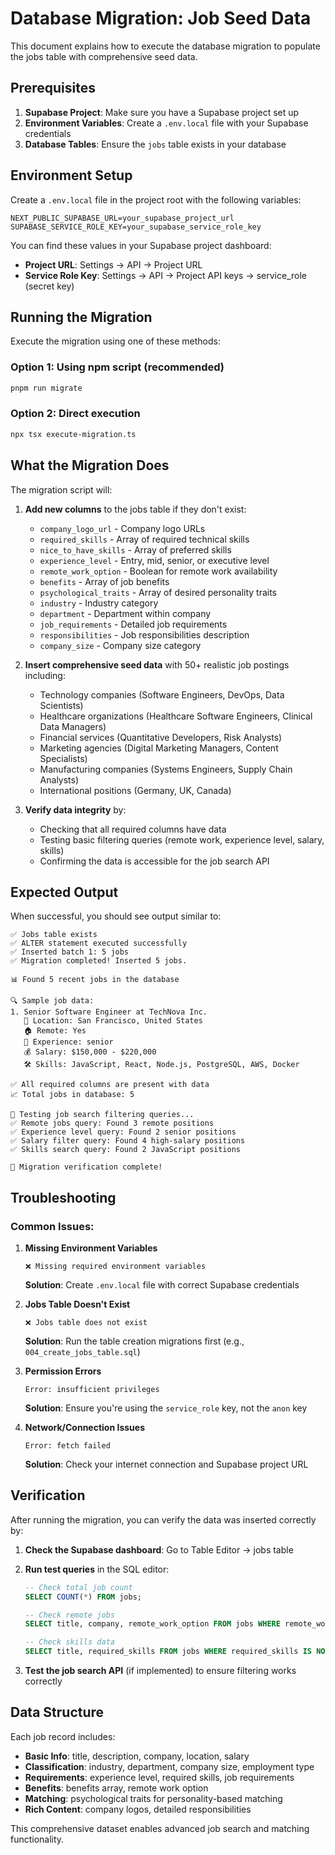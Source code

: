 # Database Migration: Job Seed Data

This document explains how to execute the database migration to populate the jobs table with comprehensive seed data.

## Prerequisites

1. **Supabase Project**: Make sure you have a Supabase project set up
2. **Environment Variables**: Create a `.env.local` file with your Supabase credentials
3. **Database Tables**: Ensure the `jobs` table exists in your database

## Environment Setup

Create a `.env.local` file in the project root with the following variables:

```env
NEXT_PUBLIC_SUPABASE_URL=your_supabase_project_url
SUPABASE_SERVICE_ROLE_KEY=your_supabase_service_role_key
```

You can find these values in your Supabase project dashboard:
- **Project URL**: Settings → API → Project URL
- **Service Role Key**: Settings → API → Project API keys → service_role (secret key)

## Running the Migration

Execute the migration using one of these methods:

### Option 1: Using npm script (recommended)
```bash
pnpm run migrate
```

### Option 2: Direct execution
```bash
npx tsx execute-migration.ts
```

## What the Migration Does

The migration script will:

1. **Add new columns** to the jobs table if they don't exist:
   - `company_logo_url` - Company logo URLs
   - `required_skills` - Array of required technical skills
   - `nice_to_have_skills` - Array of preferred skills
   - `experience_level` - Entry, mid, senior, or executive level
   - `remote_work_option` - Boolean for remote work availability
   - `benefits` - Array of job benefits
   - `psychological_traits` - Array of desired personality traits
   - `industry` - Industry category
   - `department` - Department within company
   - `job_requirements` - Detailed job requirements
   - `responsibilities` - Job responsibilities description
   - `company_size` - Company size category

2. **Insert comprehensive seed data** with 50+ realistic job postings including:
   - Technology companies (Software Engineers, DevOps, Data Scientists)
   - Healthcare organizations (Healthcare Software Engineers, Clinical Data Managers)
   - Financial services (Quantitative Developers, Risk Analysts)
   - Marketing agencies (Digital Marketing Managers, Content Specialists)
   - Manufacturing companies (Systems Engineers, Supply Chain Analysts)
   - International positions (Germany, UK, Canada)

3. **Verify data integrity** by:
   - Checking that all required columns have data
   - Testing basic filtering queries (remote work, experience level, salary, skills)
   - Confirming the data is accessible for the job search API

## Expected Output

When successful, you should see output similar to:

```
✅ Jobs table exists
✅ ALTER statement executed successfully
✅ Inserted batch 1: 5 jobs
✅ Migration completed! Inserted 5 jobs.

📊 Found 5 recent jobs in the database

🔍 Sample job data:
1. Senior Software Engineer at TechNova Inc.
   📍 Location: San Francisco, United States
   🏠 Remote: Yes
   💼 Experience: senior
   💰 Salary: $150,000 - $220,000
   🛠️ Skills: JavaScript, React, Node.js, PostgreSQL, AWS, Docker

✅ All required columns are present with data
📈 Total jobs in database: 5

🧪 Testing job search filtering queries...
✅ Remote jobs query: Found 3 remote positions
✅ Experience level query: Found 2 senior positions
✅ Salary filter query: Found 4 high-salary positions
✅ Skills search query: Found 2 JavaScript positions

🎉 Migration verification complete!
```

## Troubleshooting

### Common Issues:

1. **Missing Environment Variables**
   ```
   ❌ Missing required environment variables
   ```
   **Solution**: Create `.env.local` file with correct Supabase credentials

2. **Jobs Table Doesn't Exist**
   ```
   ❌ Jobs table does not exist
   ```
   **Solution**: Run the table creation migrations first (e.g., `004_create_jobs_table.sql`)

3. **Permission Errors**
   ```
   Error: insufficient privileges
   ```
   **Solution**: Ensure you're using the `service_role` key, not the `anon` key

4. **Network/Connection Issues**
   ```
   Error: fetch failed
   ```
   **Solution**: Check your internet connection and Supabase project URL

## Verification

After running the migration, you can verify the data was inserted correctly by:

1. **Check the Supabase dashboard**: Go to Table Editor → jobs table
2. **Run test queries** in the SQL editor:
   ```sql
   -- Check total job count
   SELECT COUNT(*) FROM jobs;
   
   -- Check remote jobs
   SELECT title, company, remote_work_option FROM jobs WHERE remote_work_option = true;
   
   -- Check skills data
   SELECT title, required_skills FROM jobs WHERE required_skills IS NOT NULL LIMIT 5;
   ```

3. **Test the job search API** (if implemented) to ensure filtering works correctly

## Data Structure

Each job record includes:
- **Basic Info**: title, description, company, location, salary
- **Classification**: industry, department, company size, employment type
- **Requirements**: experience level, required skills, job requirements
- **Benefits**: benefits array, remote work option
- **Matching**: psychological traits for personality-based matching
- **Rich Content**: company logos, detailed responsibilities

This comprehensive dataset enables advanced job search and matching functionality.